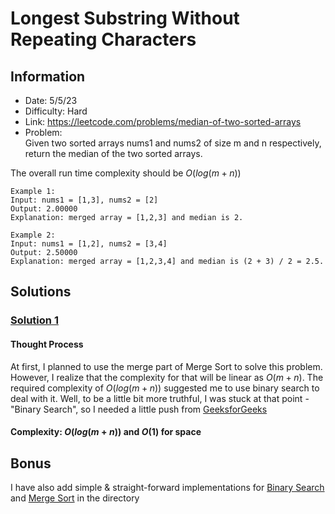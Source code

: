 # Longest Substring Without Repeating Characters 
## Information 
* Date: 5/5/23 
* Difficulty: Hard
* Link: https://leetcode.com/problems/median-of-two-sorted-arrays
* Problem: \
Given two sorted arrays nums1 and nums2 of size m and n respectively, return the median of the two sorted arrays.

The overall run time complexity should be $O(log (m+n))$
```
Example 1:
Input: nums1 = [1,3], nums2 = [2]
Output: 2.00000
Explanation: merged array = [1,2,3] and median is 2.
```
```
Example 2:
Input: nums1 = [1,2], nums2 = [3,4]
Output: 2.50000
Explanation: merged array = [1,2,3,4] and median is (2 + 3) / 2 = 2.5.
```

## Solutions
### [Solution 1](https://github.com/yuufong/LeetCode/blob/main/Median%20of%20Two%20Sorted%20Arrays/findMedianSortedArrays.py)
#### Thought Process
At first, I planned to use the merge part of Merge Sort to solve this problem. However, I realize that the complexity for that will be linear as $O(m + n)$. The required complexity of $O(log (m+n))$ suggested me to use binary search to deal with it. 
Well, to be a little bit more truthful, I was stuck at that point - "Binary Search", so I needed a little push from [GeeksforGeeks](https://www.geeksforgeeks.org/median-of-two-sorted-arrays-of-different-sizes/)
#### Complexity: $O(log (m+n))$ and $O(1)$ for space

## Bonus
I have also add simple & straight-forward implementations for [Binary Search](https://github.com/yuufong/LeetCode/blob/main/Median%20of%20Two%20Sorted%20Arrays/binarySearch.py) and [Merge Sort](https://github.com/yuufong/LeetCode/blob/main/Median%20of%20Two%20Sorted%20Arrays/MergSort.py) in the directory

